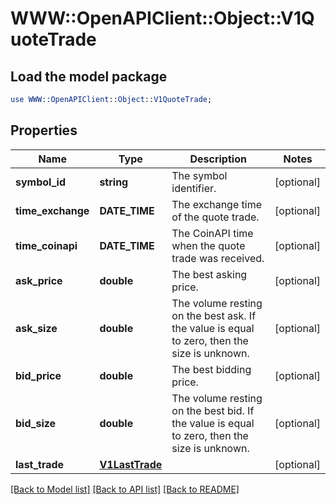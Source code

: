 # WWW::OpenAPIClient::Object::V1QuoteTrade

## Load the model package
```perl
use WWW::OpenAPIClient::Object::V1QuoteTrade;
```

## Properties
Name | Type | Description | Notes
------------ | ------------- | ------------- | -------------
**symbol_id** | **string** | The symbol identifier. | [optional] 
**time_exchange** | **DATE_TIME** | The exchange time of the quote trade. | [optional] 
**time_coinapi** | **DATE_TIME** | The CoinAPI time when the quote trade was received. | [optional] 
**ask_price** | **double** | The best asking price. | [optional] 
**ask_size** | **double** | The volume resting on the best ask. If the value is equal to zero, then the size is unknown. | [optional] 
**bid_price** | **double** | The best bidding price. | [optional] 
**bid_size** | **double** | The volume resting on the best bid. If the value is equal to zero, then the size is unknown. | [optional] 
**last_trade** | [**V1LastTrade**](V1LastTrade.md) |  | [optional] 

[[Back to Model list]](../README.md#documentation-for-models) [[Back to API list]](../README.md#documentation-for-api-endpoints) [[Back to README]](../README.md)


